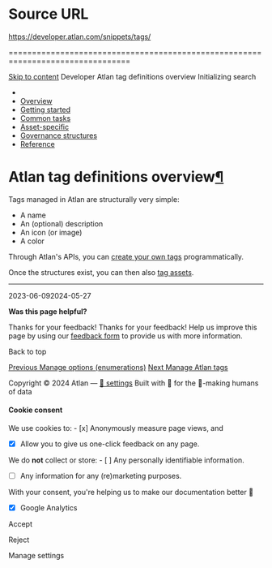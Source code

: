 # Source URL
https://developer.atlan.com/snippets/tags/

================================================================================

<!--
canonical: https://developer.atlan.com/snippets/tags/
meta-content-security-policy: object-src 'none'; base-uri 'self'; manifest-src 'self'; media-src 'self';
meta-description: Learn about the structure of tags managed in Atlan.
meta-generator: mkdocs-1.6.1, mkdocs-material-9.6.14
meta-og-description: Learn about the structure of tags managed in Atlan.
meta-og-image: https://developer.atlan.com/assets/images/social/snippets/tags/index.png
meta-og-image-height: 630
meta-og-image-type: image/png
meta-og-image-width: 1200
meta-og-title: Atlan tag definitions overview - Developer
meta-og-type: website
meta-og-url: https://developer.atlan.com/snippets/tags/
meta-twitter:card: summary_large_image
meta-twitter:description: Learn about the structure of tags managed in Atlan.
meta-twitter:image: https://developer.atlan.com/assets/images/social/snippets/tags/index.png
meta-twitter:title: Atlan tag definitions overview - Developer
meta-viewport: width=device-width,initial-scale=1
title: Atlan tag definitions overview - Developer
-->

[Skip to content](#atlan-tag-definitions-overview) Developer Atlan tag definitions overview Initializing search 

* 
* [Overview](../..)
* [Getting started](../../getting-started/)
* [Common tasks](../)
* [Asset\-specific](../../patterns/)
* [Governance structures](../../governance/)
* [Reference](../../reference/)

Atlan tag definitions overview[¶](#atlan-tag-definitions-overview "Permanent link")
===================================================================================

Tags managed in Atlan are structurally very simple:

* A name
* An (optional) description
* An icon (or image)
* A color

Through Atlan's APIs, you can [create your own tags](manage/) programmatically.

Once the structures exist, you can then also [tag assets](../common-examples/tags/).

---

2023\-06\-092024\-05\-27

**Was this page helpful?**

Thanks for your feedback! Thanks for your feedback! Help us improve this page by using our [feedback form](https://docs.google.com/forms/d/e/1FAIpQLScfoq7vqEn8S4QvN0ehPp0MRy6WYK5x-okJDqD69lHgoPPWtg/viewform?usp=pp_url&entry.1800719315=/snippets/tags/) to provide us with more information. 

Back to top

[Previous Manage options (enumerations)](../custom-metadata/enums/) [Next Manage Atlan tags](manage/) 

Copyright © 2024 Atlan — [🍪 settings](#__consent) 
Built with 💙 for the 🤖\-making humans of data 

#### Cookie consent

We use cookies to: - [x] Anonymously measure page views, and
- [x] Allow you to give us one\-click feedback on any page.

 We do **not** collect or store: - [ ] Any personally identifiable information.
- [ ] Any information for any (re)marketing purposes.

 With your consent, you're helping us to make our documentation better 💙

- [x] Google Analytics

Accept

Reject

Manage settings

